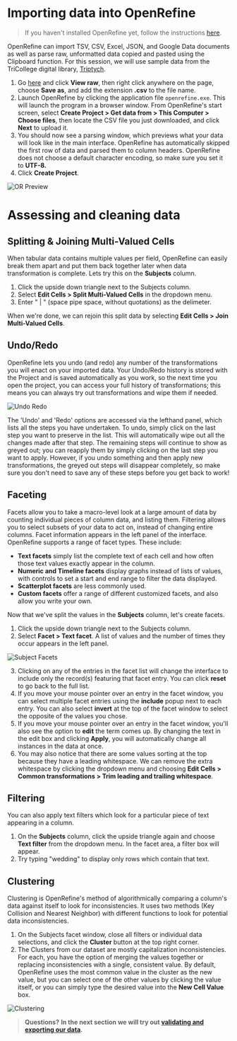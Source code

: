 # Importing data into OpenRefine

> If you haven't installed OpenRefine yet, follow the instructions [here](/installation/README.md).

OpenRefine can import TSV, CSV, Excel, JSON, and Google Data documents as well as parse raw, unformatted data copied and pasted using the Clipboard function. For this session, we will use sample data from the TriCollege digital library, [Triptych](http://triptych.brynmawr.edu/cdm/landingpage/collection/BMC_Weddings). 

1. Go [here](/data/ethnic-wedding-photos.csv) and click **View raw**, then right click anywhere on the page, choose **Save as**, and add the extension **.csv** to the file name.
2. Launch OpenRefine by clicking the application file `openrefine.exe`. This will launch the program in a browser window. From OpenRefine's start screen, select **Create Project > Get data from > This Computer > Choose files**, then locate the CSV file you just downloaded, and click **Next** to upload it.
3. You should now see a parsing window, which previews what your data will look like in the main interface. OpenRefine has automatically skipped the first row of data and parsed them to column headers. OpenRefine does not choose a default character encoding, so make sure you set it to **UTF-8.**
4. Click **Create Project**.

![OR Preview](/images/OR-preview-window.png)

# Assessing and cleaning data

## Splitting & Joining Multi-Valued Cells

When tabular data contains multiple values per field, OpenRefine can easily break them apart and put them back together later when data transformation is complete. Lets try this on the **Subjects** column.

1. Click the upside down triangle next to the Subjects column. 
2. Select **Edit Cells > Split Multi-Valued Cells** in the dropdown menu.
3. Enter " | " (space pipe space, without quotations) as the delimeter.

When we're done, we can rejoin this split data by selecting **Edit Cells > Join Multi-Valued Cells**.

## Undo/Redo

OpenRefine lets you undo (and redo) any number of the transformations you will enact on your imported data. Your Undo/Redo history is stored with the Project and is saved automatically as you work, so the next time you open the project, you can access your full history of transformations; this means you can always try out transformations and wipe them if needed.

![Undo Redo](/images/undo-redo.PNG)

The 'Undo' and 'Redo' options are accessed via the lefthand panel, which lists all the steps you have undertaken. To undo, simply click on the last step you want to preserve in the list. This will automatically wipe out all the changes made after that step. The remaining steps will continue to show as greyed out; you can reapply them by simply clicking on the last step you want to apply. However, if you undo something and then apply new transformations, the greyed out steps will disappear completely, so make sure you don't need to save any of these steps before you get back to work!

## Faceting

Facets allow you to take a macro-level look at a large amount of data by counting individual pieces of column data, and listing them. Filtering allows you to select subsets of your data to act on, instead of changing entire columns. Facet information appears in the left panel of the interface. OpenRefine supports a range of facet types. These include:

- **Text facets** simply list the complete text of each cell and how often those text values exactly appear in the column.
- **Numeric and Timeline facets** display graphs instead of lists of values, with controls to set a start and end range to filter the data displayed.
- **Scatterplot facets** are less commonly used.
- **Custom facets** offer a range of different customized facets, and also allow you write your own.

Now that we've split the values in the **Subjects** column, let's create facets.

1. Click the upside down triangle next to the Subjects column.
2. Select **Facet > Text facet**. A list of values and the number of times they occur appears in the left panel.

![Subject Facets](/images/subjects-facet.PNG)

3. Clicking on any of the entries in the facet list will change the interface to include only the record(s) featuring that facet entry. You can click **reset** to go back to the full list. 
4. If you move your mouse pointer over an entry in the facet window, you can select multiple facet entries using the **include** popup next to each entry. You can also select **invert** at the top of the facet window to select the opposite of the values you chose.
5. If you move your mouse pointer over an entry in the facet window, you'll also see the option to **edit** the term comes up. By changing the text in the edit box and clicking **Apply**, you will automatically change all instances in the data at once.
6. You may also notice that there are some values sorting at the top because they have a leading whitespace. We can remove the extra whitespace by clicking the dropdown menu and choosing **Edit Cells > Common transformations > Trim leading and trailing whitespace**.

## Filtering

You can also apply text filters which look for a particular piece of text appearing in a column. 

1. On the **Subjects** column, click the upside triangle again and choose **Text filter** from the dropdown menu. In the facet area, a filter box will appear. 
2. Try typing "wedding" to display only rows which contain that text.

## Clustering

Clustering is OpenRefine's method of algorithmically comparing a column's data against itself to look for inconsistencies. It uses two methods (Key Collision and Nearest Neighbor) with different functions to look for potential data inconsistencies.

1. On the Subjects facet window, close all filters or individual data selections, and click the **Cluster** button at the top right corner.
2. The Clusters from our dataset are mostly capitalization inconsistencies. For each, you have the option of merging the values together or replacing inconsistencies with a single, consistent value. By default, OpenRefine uses the most common value in the cluster as the new value, but you can select one of the other values by clicking the value itself, or you can simply type the desired value into the **New Cell Value** box.

![Clustering](/images/clustering.PNG)

> **Questions?**
> **In the next section we will try out [validating and exporting our data](/instructions/validating-and-exporting.md).** 
